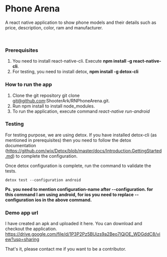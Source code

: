 # Phone Arena
A react native application to show phone models and their details such as price, description, color, ram and manufacturer.

<br />

### Prerequisites
1.	You need to install react-native-cli. Execute <b>npm install -g react-native-cli</b>.
2.	For testing, you need to install detox, <b>npm install -g detox-cli</b>

### How to run the app
1.	Clone the git repository git clone git@github.com:ShooterArk/RNPhoneArena.git.
2.	Run npm install to install node_modules.
3.	To run the application, execute command <i>react-native run-android</i>

### Testing
For testing purpose, we are using detox. If you have installed detox-cli (as mentioned in prerequisites) then you need to follow the detox documentation (https://github.com/wix/Detox/blob/master/docs/Introduction.GettingStarted.md) to complete the configuration.

Once detox configuration is complete, run the command to validate the tests.

	detox test --configuration android

<b>Ps. you need to mention configuration-name after --configuration. for this command I am using android, for ios you need to replace --configuration ios in the above command.</b>

### Demo app url
I have created an apk and uploaded it here. You can download and checkout the application.
https://drive.google.com/file/d/1P3P2Pz5BUizs9a2Beo7lQjOE_WDGddC8/view?usp=sharing

That's it, please contact me if you want to be a contributor. 
